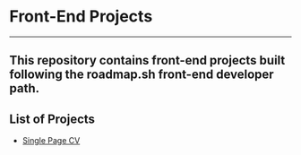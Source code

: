 # Front-End Projects
----------------------------------------------------------------------------------------------------
This repository contains front-end projects built following the roadmap.sh front-end developer path.
---
## List of Projects
- [Single Page CV](https://roadmap.sh/projects/single-page-cv)
